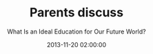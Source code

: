 ---
layout: post
title:  "Parents discuss"
subtitle:  "What Is an Ideal Education for Our Future World?"
date:   2013-11-20 02:00:00
refurl: http://www.huffingtonpost.com/miro-walker/post_6223_b_4309013.html
source: huffingtonpost.com
categories: linkpost
tag: post
---